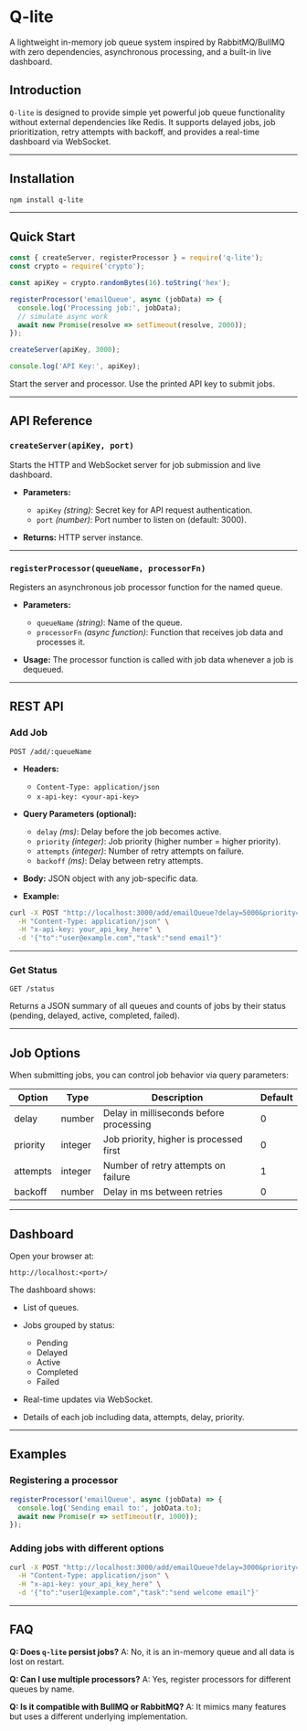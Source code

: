 # Q-lite

A lightweight in-memory job queue system inspired by RabbitMQ/BullMQ with zero dependencies, asynchronous processing, and a built-in live dashboard.


## Introduction

`Q-lite` is designed to provide simple yet powerful job queue functionality without external dependencies like Redis. It supports delayed jobs, job prioritization, retry attempts with backoff, and provides a real-time dashboard via WebSocket.

---

## Installation

```bash
npm install q-lite
```

---

## Quick Start

```js
const { createServer, registerProcessor } = require('q-lite');
const crypto = require('crypto');

const apiKey = crypto.randomBytes(16).toString('hex');

registerProcessor('emailQueue', async (jobData) => {
  console.log('Processing job:', jobData);
  // simulate async work
  await new Promise(resolve => setTimeout(resolve, 2000));
});

createServer(apiKey, 3000);

console.log('API Key:', apiKey);
```

Start the server and processor. Use the printed API key to submit jobs.

---

## API Reference

### `createServer(apiKey, port)`

Starts the HTTP and WebSocket server for job submission and live dashboard.

* **Parameters:**

  * `apiKey` *(string)*: Secret key for API request authentication.
  * `port` *(number)*: Port number to listen on (default: 3000).

* **Returns:**
  HTTP server instance.

---

### `registerProcessor(queueName, processorFn)`

Registers an asynchronous job processor function for the named queue.

* **Parameters:**

  * `queueName` *(string)*: Name of the queue.
  * `processorFn` *(async function)*: Function that receives job data and processes it.

* **Usage:**
  The processor function is called with job data whenever a job is dequeued.

---

## REST API

### Add Job

```
POST /add/:queueName
```

* **Headers:**

  * `Content-Type: application/json`
  * `x-api-key: <your-api-key>`

* **Query Parameters (optional):**

  * `delay` *(ms)*: Delay before the job becomes active.
  * `priority` *(integer)*: Job priority (higher number = higher priority).
  * `attempts` *(integer)*: Number of retry attempts on failure.
  * `backoff` *(ms)*: Delay between retry attempts.

* **Body:**
  JSON object with any job-specific data.

* **Example:**

```bash
curl -X POST "http://localhost:3000/add/emailQueue?delay=5000&priority=10&attempts=3&backoff=2000" \
  -H "Content-Type: application/json" \
  -H "x-api-key: your_api_key_here" \
  -d '{"to":"user@example.com","task":"send email"}'
```

---

### Get Status

```
GET /status
```

Returns a JSON summary of all queues and counts of jobs by their status (pending, delayed, active, completed, failed).

---

## Job Options

When submitting jobs, you can control job behavior via query parameters:

| Option   | Type    | Description                             | Default |
| -------- | ------- | --------------------------------------- | ------- |
| delay    | number  | Delay in milliseconds before processing | 0       |
| priority | integer | Job priority, higher is processed first | 0       |
| attempts | integer | Number of retry attempts on failure     | 1       |
| backoff  | number  | Delay in ms between retries             | 0       |

---

## Dashboard

Open your browser at:

```
http://localhost:<port>/
```

The dashboard shows:

* List of queues.
* Jobs grouped by status:

  * Pending
  * Delayed
  * Active
  * Completed
  * Failed
* Real-time updates via WebSocket.
* Details of each job including data, attempts, delay, priority.

---

## Examples

### Registering a processor

```js
registerProcessor('emailQueue', async (jobData) => {
  console.log('Sending email to:', jobData.to);
  await new Promise(r => setTimeout(r, 1000));
});
```

### Adding jobs with different options

```bash
curl -X POST "http://localhost:3000/add/emailQueue?delay=3000&priority=5" \
  -H "Content-Type: application/json" \
  -H "x-api-key: your_api_key_here" \
  -d '{"to":"user1@example.com","task":"send welcome email"}'
```

---

## FAQ

**Q: Does `q-lite` persist jobs?**
A: No, it is an in-memory queue and all data is lost on restart.

**Q: Can I use multiple processors?**
A: Yes, register processors for different queues by name.

**Q: Is it compatible with BullMQ or RabbitMQ?**
A: It mimics many features but uses a different underlying implementation.
